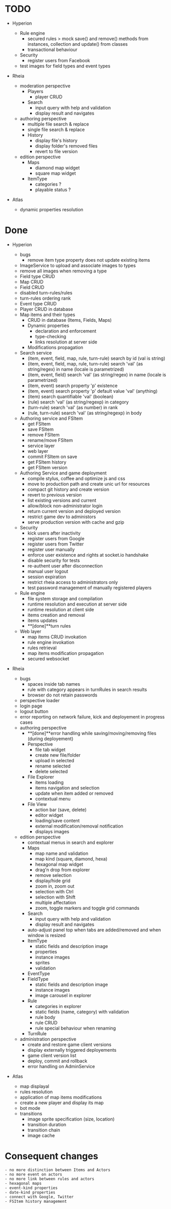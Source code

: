 # TODO

- Hyperion
    - Rule engine
        - secured rules > mock save() and remove() methods from instances, collection and update() from classes
        - transactional behaviour
    - Security
        - register users from Facebook
    - test images for field types and event types

- Rheia
    - moderation perspective
        - Players
            - player CRUD
        - Search
            - input query with help and validation
            - display result and navigates
    - authoring perspective
        - multiple file search & replace
        - single file search & replace
        - History
            - display file's history
            - display folder's removed files
            - revert to file version
    - edition perspective
        - Maps
            - diamond map widget
            - square map widget
        - ItemType
            - categories ?
            - playable status ?
- Atlas
    - dynamic properties resolution

# Done

- Hyperion
    - bugs
        - remove item type property does not update existing items
    - ImageService to upload and associate images to types
    - remove all images when removing a type
    - Field type CRUD
    - Map CRUD
    - Field CRUD
    - disabled turn-rules/rules
    - turn-rules ordering rank
    - Event type CRUD
    - Player CRUD in database
    - Map items and their types
        - CRUD in database (Items, Fields, Maps)
        - Dynamic properties
            - declaration and enforcement 
            - type-checking
            - links resolution at server side
        - Modifications propagation
    - Search service
        - (item, event, field, map, rule, turn-rule) search by id (val is string)
        - (item, event, field, map, rule, turn-rule) search 'val' (as string/regex) in name (locale is parametrized)
        - (item, event, field) search 'val' (as string/regex) in name (locale is parametrized)
        - (item, event) search property 'p' existence
        - (item, event) search property 'p' default value 'val' (anything)
        - (item) search quantifiable 'val' (boolean)
        - (rule) search 'val' (as string/regexp) in category
        - (turn-rule) search 'val' (as number) in rank
        - (rule, turn-rule) search 'val' (as string/regexp) in body
    - Authoring service and FSItem
        - get FSItem
        - save FSItem
        - remove FSItem
        - rename/move FSItem
        - service layer
        - web layer
        - commit FSItem on save
        - get FSItem history
        - get FSItem version
    - Authoring Service and game deployment
        - compile stylus, coffee and optimize js and css
        - move to production path and create unic url for resources
        - compact git history and create version
        - revert to previous version
        - list existing versions and current
        - allow/block non-administrator login
        - return current version and deployed version
        - restrict game dev to administors
        - serve production version with cache and gzip
    - Security
        - kick users after inactivity
        - register users from Google
        - register users from Twitter
        - register user manually
        - enforce user existence and rights at socket.io handshake
        - disable security for tests
        - re-authent user after disconnection
        - manual user logout 
        - session expiration
        - restrict rheia access to administrators only
        - test password management of manually registered players
    - Rule engine 
        - file system storage and compilation
        - runtime resolution and execution at server side
        - runtime resolution at client side
        - items creation and removal
        - items updates
        - **[done]**turn rules
    - Web layer
        - map items CRUD invokation
        - rule engine invokation
        - rules retrieval
        - map items modification propagation
        - secured websocket

- Rheia
    - bugs
        - spaces inside tab names 
        - rule with category appears in turnRules in search results
        - browser do not retain passwords
    - perspective loader
    - login page
    - logout button
    - error reporting on network failure, kick and deployement in progress cases
    - authoring perspective
        - **[done]**error handling while saving/moving/removing files (during deployement)
        - Perspective
            - file tab widget
            - create new file/folder
            - upload in selected
            - rename selected
            - delete selected
        - File Explorer
            - items loading
            - items navigation and selection
            - update when item added or removed
            - contextual menu
        - File View
            - action bar (save, delete)
            - editor widget
            - loading/save content
            - external modification/removal notification
            - displays images
    - edition perspective
        - contextual menus in search and explorer
        - Maps
            - map name and validation
            - map kind (square, diamond, hexa)
            - hexagonal map widget
            - drag'n drop from explorer
            - remove selection
            - display/hide grid
            - zoom in, zoom out
            - selection with Ctrl
            - selection with Shift
            - multiple affectation
            - zoom, toggle markers and toggle grid commands
        - Search
            - input query with help and validation
            - display result and navigates
        - auto-adjust panel top when tabs are added/removed and when window is resized
        - ItemType
            - static fields and description image
            - properties
            - instance images
            - sprites
            - validation
        - EventType
        - FieldType
            - static fields and description image
            - instance images
            - image carousel in explorer
        - Rule
            - categories in explorer
            - static fields (name, category) with validation
            - rule body
            - rule CRUD
            - rule special behaviour when renaming
        - TurnRule
    - administration perspective
        - create and restore game client versions
        - display externally triggered deployements
        - game client version list 
        - deploy, commit and rollback
        - error handling on AdminService

- Atlas
    - map displayal
    - rules resolution
    - application of map items modifications 
    - create a new player and display its map
    - bot mode
    - transitions
        - image sprite specification (size, location)
        - transition duration
        - transition chain
        - image cache

# Consequent changes
    - no more distinction between Items and Actors
    - no more event on actors
    - no more link between rules and actors
    - hexagonal maps
    - event-kind properties
    - date-kind properties
    - connect with Google, Twitter
    - FSItem history management